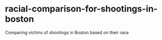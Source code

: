 # racial-comparison-for-shootings-in-boston
Comparing victims of shootings in Boston based on their race
